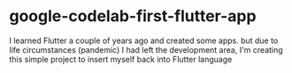 # google-codelab-first-flutter-app
I learned Flutter a couple of years ago and created some apps. but due to life circumstances (pandemic) I had left the development area, I'm creating this simple project to insert myself back into Flutter language
